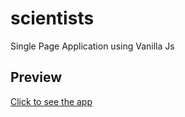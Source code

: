 # scientists
Single Page Application using Vanilla Js

## Preview

[Click to see the app](https://jonulo.github.io/scientists/)
